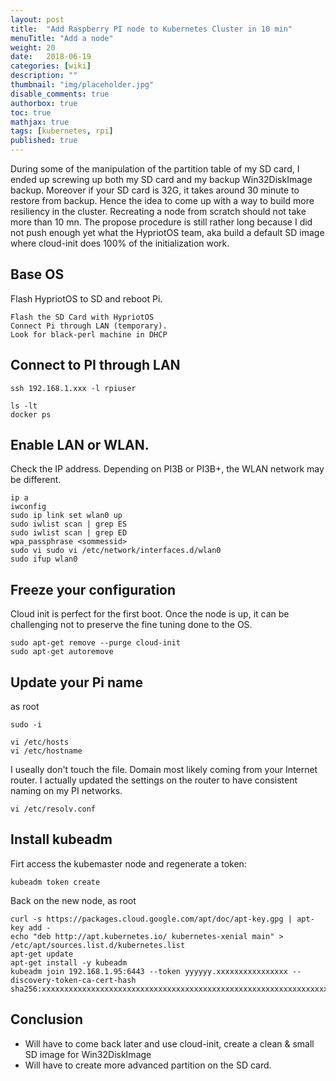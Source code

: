 ```yaml
---
layout: post
title:  "Add Raspberry PI node to Kubernetes Cluster in 10 min"
menuTitle: "Add a node"
weight: 20
date:   2018-06-19
categories: [wiki]
description: ""
thumbnail: "img/placeholder.jpg"
disable_comments: true
authorbox: true
toc: true
mathjax: true
tags: [kubernetes, rpi]
published: true
---
```


During some of the manipulation of the partition table of 
my SD card, I ended up screwing up both my SD card and my backup Win32DiskImage backup.
Moreover if your SD card is 32G, it takes around 30 minute to restore from backup.
Hence the idea to come up with a way to build more resiliency in the cluster.
Recreating a node from scratch should not take more than 10 mn. The propose procedure
is still rather long because I did not push enough yet what the HypriotOS team, aka
build a default SD image where cloud-init does 100% of the initialization work.

<!--more-->

## Base OS
 
Flash HypriotOS to SD and reboot Pi.

~~~
Flash the SD Card with HypriotOS
Connect Pi through LAN (temporary).
Look for black-perl machine in DHCP
~~~

## Connect to PI through LAN

~~~
ssh 192.168.1.xxx -l rpiuser

ls -lt
docker ps
~~~

## Enable LAN or WLAN.

Check the IP address. Depending on PI3B or PI3B+, the WLAN network may be different.
~~~
ip a
iwconfig
sudo ip link set wlan0 up
sudo iwlist scan | grep ES
sudo iwlist scan | grep ED
wpa_passphrase <sommessid>
sudo vi sudo vi /etc/network/interfaces.d/wlan0
sudo ifup wlan0
~~~

## Freeze your configuration

Cloud init is perfect for the first boot. Once the node
is up, it can be challenging not to preserve the fine tuning done
to the OS.

~~~
sudo apt-get remove --purge cloud-init
sudo apt-get autoremove
~~~

## Update your Pi name

as root
~~~~
sudo -i

vi /etc/hosts
vi /etc/hostname
~~~~

I useally don't touch the file. Domain most likely
coming from your Internet router. I actually updated the settings
on the router to have consistent naming on my PI networks. 
~~~~
vi /etc/resolv.conf
~~~~

## Install kubeadm

Firt access the kubemaster node and regenerate a token:
~~~
kubeadm token create
~~~

Back on the new node, as root
~~~
curl -s https://packages.cloud.google.com/apt/doc/apt-key.gpg | apt-key add -
echo "deb http://apt.kubernetes.io/ kubernetes-xenial main" > /etc/apt/sources.list.d/kubernetes.list
apt-get update
apt-get install -y kubeadm
kubeadm join 192.168.1.95:6443 --token yyyyyy.xxxxxxxxxxxxxxxx --discovery-token-ca-cert-hash sha256:xxxxxxxxxxxxxxxxxxxxxxxxxxxxxxxxxxxxxxxxxxxxxxxxxxxxxxxxxxxxxxxx
~~~

## Conclusion

- Will have to come back later and use cloud-init, create a clean & small SD image for Win32DiskImage
- Will have to create more advanced partition on the SD card.
